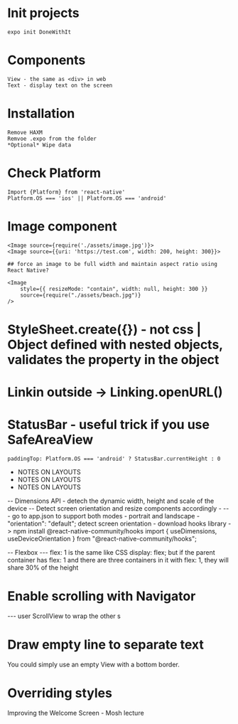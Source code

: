 # Init projects

    expo init DoneWithIt

# Components

    View - the same as <div> in web
    Text - display text on the screen

# Installation

    Remove HAXM
    Remvoe .expo from the folder
    *Optional* Wipe data

# Check Platform

    Import {Platform} from 'react-native'
    Platform.OS === 'ios' || Platform.OS === 'android'

# Image component

    <Image source={require('./assets/image.jpg')}>
    <Image source={{uri: 'https://test.com', width: 200, height: 300}}>

    ## force an image to be full width and maintain aspect ratio using React Native?

    <Image
        style={{ resizeMode: "contain", width: null, height: 300 }}
        source={require("./assets/beach.jpg")}
    />

# StyleSheet.create({}) - not css | Object defined with nested objects, validates the property in the object

# Linkin outside -> Linking.openURL()

# StatusBar - useful trick if you use SafeAreaView

    paddingTop: Platform.OS === 'android' ? StatusBar.currentHeight : 0

- NOTES ON LAYOUTS
- NOTES ON LAYOUTS
- NOTES ON LAYOUTS

-- Dimensions API - detech the dynamic width, height and scale of the device
-- Detect screen orientation and resize components accordingly -
--- go to app.json to support both modes - portrait and landscape - "orientation": "default";
detect screen orientation - download hooks library -> npm install @react-native-community/hooks
import { useDimensions, useDeviceOrientation } from "@react-native-community/hooks";

-- Flexbox
--- flex: 1 is the same like CSS display: flex; but if the parent container has flex: 1 and
there are three containers in it with flex: 1, they will share 30% of the height

# Enable scrolling with Navigator

--- user ScrollView to wrap the other <View>s

# Draw empty line to separate text

You could simply use an empty View with a bottom border.

<!-- <View
  style={{
    borderBottomColor: 'black',
    borderBottomWidth: StyleSheet.hairlineWidth,
  }}
/> -->

# Overriding styles

Improving the Welcome Screen - Mosh lecture
